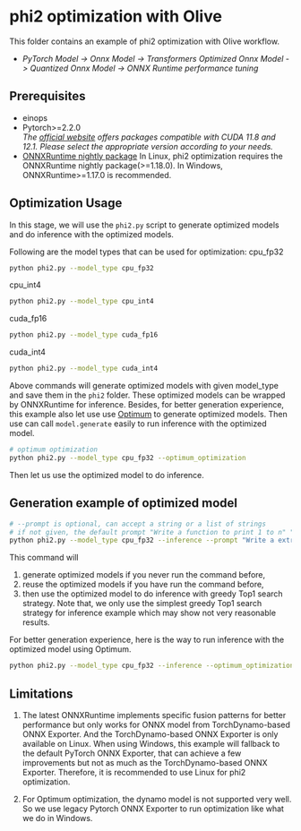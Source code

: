 # phi2 optimization with Olive
This folder contains an example of phi2 optimization with Olive workflow.

- *PyTorch Model -> Onnx Model -> Transformers Optimized Onnx Model -> Quantized Onnx Model -> ONNX Runtime performance tuning*

## Prerequisites
* einops
* Pytorch>=2.2.0 \
  _The [official website](https://pytorch.org/) offers packages compatible with CUDA 11.8 and 12.1. Please select the appropriate version according to your needs._
* [ONNXRuntime nightly package](https://onnxruntime.ai/docs/install/#inference-install-table-for-all-languages)
  In Linux, phi2 optimization requires the ONNXRuntime nightly package(>=1.18.0). In Windows, ONNXRuntime>=1.17.0 is recommended.

## Optimization Usage
In this stage, we will use the `phi2.py` script to generate optimized models and do inference with the optimized models.

Following are the model types that can be used for optimization:
cpu_fp32
```bash
python phi2.py --model_type cpu_fp32
```
cpu_int4
```bash
python phi2.py --model_type cpu_int4
```
cuda_fp16
```bash
python phi2.py --model_type cuda_fp16
```
cuda_int4
```bash
python phi2.py --model_type cuda_int4
```

Above commands will generate optimized models with given model_type and save them in the `phi2` folder. These optimized models can be wrapped by ONNXRuntime for inference.
Besides, for better generation experience, this example also let use use [Optimum](https://huggingface.co/docs/optimum/v1.2.1/en/onnxruntime/modeling_ort) to generate optimized models.
Then use can call `model.generate` easily to run inference with the optimized model.
```bash
# optimum optimization
python phi2.py --model_type cpu_fp32 --optimum_optimization
```

Then let us use the optimized model to do inference.

## Generation example of optimized model
```bash
# --prompt is optional, can accept a string or a list of strings
# if not given, the default prompt "Write a function to print 1 to n" "Write a extremely long story starting with once upon a time"
python phi2.py --model_type cpu_fp32 --inference --prompt "Write a extremely long story starting with once upon a time"
```
This command will
1. generate optimized models if you never run the command before,
2. reuse the optimized models if you have run the command before,
3. then use the optimized model to do inference with greedy Top1 search strategy.
Note that, we only use the simplest greedy Top1 search strategy for inference example which may show not very reasonable results.

For better generation experience, here is the way to run inference with the optimized model using Optimum.
```bash
python phi2.py --model_type cpu_fp32 --inference --optimum_optimization --prompt "Write a extremely long story starting with once upon a time"
```


## Limitations
1. The latest ONNXRuntime implements specific fusion patterns for better performance but only works for ONNX model from TorchDynamo-based ONNX Exporter. And the TorchDynamo-based ONNX Exporter is only available on Linux.
When using Windows, this example will fallback to the default PyTorch ONNX Exporter, that can achieve a few improvements but not as much as the TorchDynamo-based ONNX Exporter.
Therefore, it is recommended to use Linux for phi2 optimization.

2. For Optimum optimization, the dynamo model is not supported very well. So we use legacy Pytorch ONNX Exporter to run optimization like what we do in Windows.
